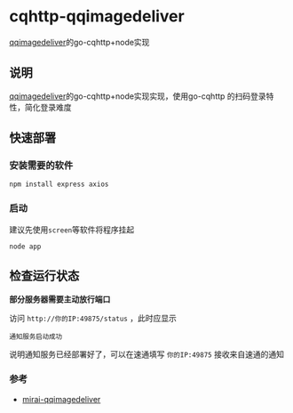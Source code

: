 # cqhttp-qqimagedeliver
[qqimagedeliver](https://github.com/tkkcc/qqimagedeliver)的go-cqhttp+node实现

## 说明

[qqimagedeliver](https://github.com/tkkcc/qqimagedeliver)的go-cqhttp+node实现实现，使用go-cqhttp 的扫码登录特性，简化登录难度

## 快速部署

### 安装需要的软件

```shell
npm install express axios
```

### 启动

建议先使用`screen`等软件将程序挂起

```
node app
```

## 检查运行状态

**部分服务器需要主动放行端口**

访问 `http://你的IP:49875/status` ，此时应显示

```
通知服务启动成功

```

说明通知服务已经部署好了，可以在速通填写 `你的IP:49875` 接收来自速通的通知

### 参考

- [mirai-qqimagedeliver](https://github.com/DazeCake/mirai-qqimagedeliver)